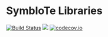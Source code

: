 # SymbIoTe Libraries
[![Build Status](https://api.travis-ci.org/symbiote-h2020/SymbIoTeLibraries.svg?branch=staging)](https://api.travis-ci.org/symbiote-h2020/SymbIoTeLibraries)
[![](https://jitpack.io/v/symbiote-h2020/SymbIoTeLibraries.svg)](https://jitpack.io/#symbiote-h2020/SymbIoTeLibraries)
[![codecov.io](https://codecov.io/github/symbiote-h2020/SymbIoTeLibraries/branch/staging/graph/badge.svg)](https://codecov.io/github/symbiote-h2020/SymbIoTeLibraries)